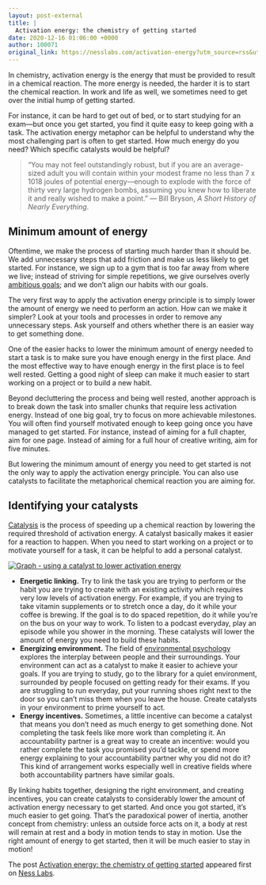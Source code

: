 ```yaml
---
layout: post-external
title: |
  Activation energy: the chemistry of getting started
date: 2020-12-16 01:06:00 +0000
author: 100071
original_link: https://nesslabs.com/activation-energy?utm_source=rss&utm_medium=rss&utm_campaign=activation-energy
---
```


In chemistry, activation energy is the energy that must be provided to result in a chemical reaction. The more energy is needed, the harder it is to start the chemical reaction. In work and life as well, we sometimes need to get over the initial hump of getting started.

For instance, it can be hard to get out of bed, or to start studying for an exam—but once you get started, you find it quite easy to keep going with a task. The activation energy metaphor can be helpful to understand why the most challenging part is often to get started. How much energy do you need? Which specific catalysts would be helpful?

> “You may not feel outstandingly robust, but if you are an average-sized adult you will contain within your modest frame no less than 7 x 1018 joules of potential energy—enough to explode with the force of thirty very large hydrogen bombs, assuming you knew how to liberate it and really wished to make a point.” — Bill Bryson, _A Short History of Nearly Everything_.

## Minimum amount of energy

Oftentime, we make the process of starting much harder than it should be. We add unnecessary steps that add friction and make us less likely to get started. For instance, we sign up to a gym that is too far away from where we live; instead of striving for simple repetitions, we give ourselves overly [ambitious goals](https://nesslabs.com/smart-goals-pact); and we don’t align our habits with our goals.

The very first way to apply the activation energy principle is to simply lower the amount of energy we need to perform an action. How can we make it simpler? Look at your tools and processes in order to remove any unnecessary steps. Ask yourself and others whether there is an easier way to get something done.

One of the easier hacks to lower the minimum amount of energy needed to start a task is to make sure you have enough energy in the first place. And the most effective way to have enough energy in the first place is to feel well rested. Getting a good night of sleep can make it much easier to start working on a project or to build a new habit.

Beyond decluttering the process and being well rested, another approach is to break down the task into smaller chunks that require less activation energy. Instead of one big goal, try to focus on more achievable milestones. You will often find yourself motivated enough to keep going once you have managed to get started. For instance, instead of aiming for a full chapter, aim for one page. Instead of aiming for a full hour of creative writing, aim for five minutes.

But lowering the minimum amount of energy you need to get started is not the only way to apply the activation energy principle. You can also use catalysts to facilitate the metaphorical chemical reaction you are aiming for.

## Identifying your catalysts

[Catalysis](https://en.wikipedia.org/wiki/Catalysis) is the process of speeding up a chemical reaction by lowering the required threshold of activation energy. A catalyst basically makes it easier for a reaction to happen. When you need to start working on a project or to motivate yourself for a task, it can be helpful to add a personal catalyst.

[![Graph - using a catalyst to lower activation energy](https://nesslabs.com/wp-content/uploads/2020/12/activation-energy-illustration-graph-catalyst.png)](https://nesslabs.com/wp-content/uploads/2020/12/activation-energy-illustration-graph-catalyst.png)

- **Energetic linking.** Try to link the task you are trying to perform or the habit you are trying to create with an existing activity which requires very low levels of activation energy. For example, if you are trying to take vitamin supplements or to stretch once a day, do it while your coffee is brewing. If the goal is to do spaced repetition, do it while you’re on the bus on your way to work. To listen to a podcast everyday, play an episode while you shower in the morning. These catalysts will lower the amount of energy you need to build these habits.
- **Energizing environment.** The field of [environmental psychology](https://nesslabs.com/bedside-table) explores the interplay between people and their surroundings. Your environment can act as a catalyst to make it easier to achieve your goals. If you are trying to study, go to the library for a quiet environment, surrounded by people focused on getting ready for their exams. If you are struggling to run everyday, put your running shoes right next to the door so you can’t miss them when you leave the house. Create catalysts in your environment to prime yourself to act.
- **Energy incentives.** Sometimes, a little incentive can become a catalyst that means you don’t need as much energy to get something done. Not completing the task feels like more work than completing it. An accountability partner is a great way to create an incentive: would you rather complete the task you promised you’d tackle, or spend more energy explaining to your accountability partner why you did not do it? This kind of arrangement works especially well in creative fields where both accountability partners have similar goals.

By linking habits together, designing the right environment, and creating incentives, you can create catalysts to considerably lower the amount of activation energy necessary to get started. And once you got started, it’s much easier to get going. That’s the paradoxical power of inertia, another concept from chemistry: unless an outside force acts on it, a body at rest will remain at rest and a body in motion tends to stay in motion. Use the right amount of energy to get started, then it will be much easier to stay in motion!

The post [Activation energy: the chemistry of getting started](https://nesslabs.com/activation-energy) appeared first on [Ness Labs](https://nesslabs.com).
